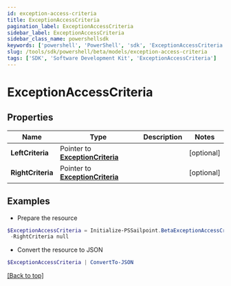 ```yaml
---
id: exception-access-criteria
title: ExceptionAccessCriteria
pagination_label: ExceptionAccessCriteria
sidebar_label: ExceptionAccessCriteria
sidebar_class_name: powershellsdk
keywords: ['powershell', 'PowerShell', 'sdk', 'ExceptionAccessCriteria'] 
slug: /tools/sdk/powershell/beta/models/exception-access-criteria
tags: ['SDK', 'Software Development Kit', 'ExceptionAccessCriteria']
---
```



# ExceptionAccessCriteria

## Properties

Name | Type | Description | Notes
------------ | ------------- | ------------- | -------------
**LeftCriteria** |  Pointer to [**ExceptionCriteria**](exception-criteria) |  | [optional] 
**RightCriteria** |  Pointer to [**ExceptionCriteria**](exception-criteria) |  | [optional] 

## Examples

- Prepare the resource
```powershell
$ExceptionAccessCriteria = Initialize-PSSailpoint.BetaExceptionAccessCriteria  -LeftCriteria null `
 -RightCriteria null
```

- Convert the resource to JSON
```powershell
$ExceptionAccessCriteria | ConvertTo-JSON
```


[[Back to top]](#) 

